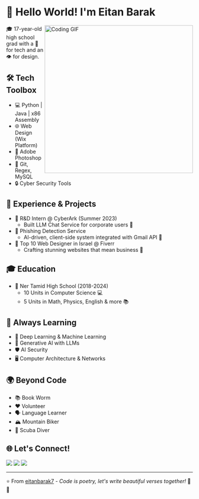 # 👋 Hello World! I'm Eitan Barak

<img src="https://media.giphy.com/media/qgQUggAC3Pfv687qPC/giphy.gif" alt="Coding GIF" width="400" align="right">

🎓 17-year-old high school grad with a 🧠 for tech and an 👁️ for design.

## 🛠️ Tech Toolbox
- 💻 Python | Java | x86 Assembly
- 🌐 Web Design (Wix Platform)
- 🎨 Adobe Photoshop
- 🔧 Git, Regex, MySQL
- 🔒 Cyber Security Tools

## 🚀 Experience & Projects
- 🔐 R&D Intern @ CyberArk (Summer 2023)
  - Built LLM Chat Service for corporate users 🤖
- 🎣 Phishing Detection Service
  - AI-driven, client-side system integrated with Gmail API 📧
- 🌟 Top 10 Web Designer in Israel @ Fiverr
  - Crafting stunning websites that mean business 💼

## 🎓 Education
- 🏫 Ner Tamid High School (2018-2024)
  - 10 Units in Computer Science 💻
  - 5 Units in Math, Physics, English & more 📚

## 🌱 Always Learning
- 🧠 Deep Learning & Machine Learning
- 🤖 Generative AI with LLMs
- 🛡️ AI Security
- 🖥️ Computer Architecture & Networks

## 🌍 Beyond Code
- 📚 Book Worm
- ❤️ Volunteer
- 🗣️ Language Learner
- 🏔️ Mountain Biker
- 🤿 Scuba Diver

## 🌐 Let's Connect!
[<img src="https://img.shields.io/badge/LinkedIn-0077B5?style=for-the-badge&logo=linkedin&logoColor=white" />](https://www.linkedin.com/in/eitanbarak)
[<img src="https://img.shields.io/badge/GitHub-100000?style=for-the-badge&logo=github&logoColor=white" />](https://github.com/eitanbarak7)
[<img src="https://img.shields.io/badge/Fiverr-1DBF73?style=for-the-badge&logo=fiverr&logoColor=white" />](https://www.fiverr.com/eitanbarak007)

---

⭐ From [eitanbarak7](https://github.com/eitanbarak7) - *Code is poetry, let's write beautiful verses together!* 📜✨
